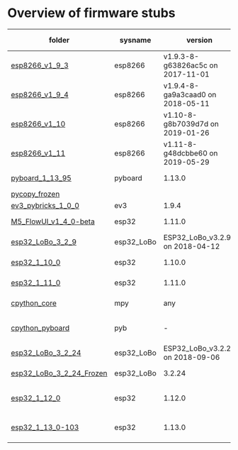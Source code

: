 # Overview of firmware stubs 

| folder | sysname | version | release | machine | # stubs | stubber version 
|--------|---------|---------|---------|---------|---------|----------------
| [esp8266_v1_9_3](./stubs/esp8266_v1_9_3)| esp8266 | v1.9.3-8-g63826ac5c on 2017-11-01 | 2.0.0(5a875ba) | ESP module with ESP8266 | 57 | 1.1.2
| [esp8266_v1_9_4](./stubs/esp8266_v1_9_4)| esp8266 | v1.9.4-8-ga9a3caad0 on 2018-05-11 | 2.2.0-dev(9422289) | ESP module with ESP8266 | 43 | 1.1.2
| [esp8266_v1_10](./stubs/esp8266_v1_10)| esp8266 | v1.10-8-g8b7039d7d on 2019-01-26 | 2.2.0-dev(9422289) | ESP module with ESP8266 | 67 | 1.1.0
| [esp8266_v1_11](./stubs/esp8266_v1_11)| esp8266 | v1.11-8-g48dcbbe60 on 2019-05-29 | 2.2.0-dev(9422289) | ESP module with ESP8266 | 65 | 1.1.0
| [pyboard_1_13_95](./stubs/pyboard_1_13_95)| pyboard | 1.13.0 | 1.13.0 | PYBv1.1 with STM32F405RG | 47 | 1.3.4
| [pycopy_frozen](./stubs/pycopy_frozen)|  |  |  |  | -2 | 
| [ev3_pybricks_1_0_0](./stubs/ev3_pybricks_1_0_0)| ev3 | 1.9.4 | v1.0.0 | ev3 | 80 | 1.3.2
| [M5_FlowUI_v1_4_0-beta](./stubs/M5_FlowUI_v1_4_0-beta)| esp32 | 1.11.0 | 1.11.0 | ESP32 module with ESP32 | 129 | 1.3.1
| [esp32_LoBo_3_2_9](./stubs/esp32_LoBo_3_2_9)| esp32_LoBo | ESP32_LoBo_v3.2.9 on 2018-04-12 | 3.2.9 | ESP32 board with ESP32 | 68 | 1.1.2
| [esp32_1_10_0](./stubs/esp32_1_10_0)| esp32 | 1.10.0 | 1.10.0 | ESP32 module with ESP32 | 65 | 1.3.2
| [esp32_1_11_0](./stubs/esp32_1_11_0)| esp32 | 1.11.0 | 1.11.0 | ESP32 module with ESP32 | 65 | 1.3.2
| [cpython_core](./stubs/cpython_core)| mpy | any | any | cpython core patchfiles | 22 | manual
| [cpython_pyboard](./stubs/cpython_pyboard)| pyb | - | - | micropython-pyb by Daryl Schults | 1 | manual
| [esp32_LoBo_3_2_24](./stubs/esp32_LoBo_3_2_24)| esp32_LoBo | ESP32_LoBo_v3.2.24 on 2018-09-06 | 3.2.24 | ESP32 board with ESP32 | 68 | 1.0.0
| [esp32_LoBo_3_2_24_Frozen](./stubs/esp32_LoBo_3_2_24_Frozen)| esp32_LoBo | 3.2.24 | ? | included frozen modules | 0 | manual
| [esp32_1_12_0](./stubs/esp32_1_12_0)| esp32 | 1.12.0 | 1.12.0 | ESP32 module (spiram) with ESP32 | 66 | 1.3.2
| [esp32_1_13_0-103](./stubs/esp32_1_13_0-103)| esp32 | 1.13.0 | 1.13.0 | ESP32 module (spiram) with ESP32 | 70 | 1.3.4
